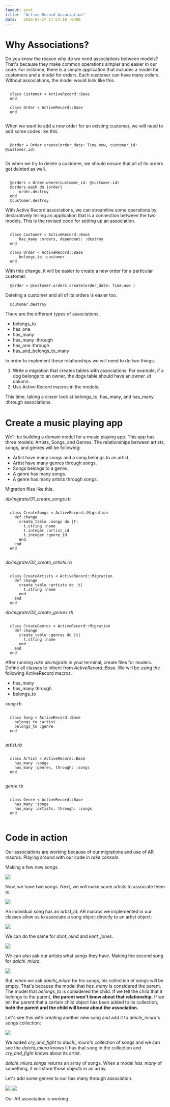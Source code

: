 ```yaml
---
layout: post
title:  "Active Record Association"
date:   2016-07-27 17:57:18 -0400
---
```



# Why Associations?

Do you know the reason why do we need associations between models? That's because they make common operations simpler and easier in our code. For instance, there is a simple application that includes a model for customers and a model for orders. Each customer can have many orders. Without associations, the model would look like this.

```

  class Customer < ActiveRecord::Base
  end

  class Order < ActiveRecord::Base
  end
  
```


When we want to add a new order for an existing customer, we will need to add some codes like this.

```

  @order = Order.create(order_date: Time.now, customer_id: @customer.id)  
  
```


Or when we try to delete a customer, we should ensure that all of its orders get deleted as well.


```

  @orders = Order.where(customer_id: @customer.id)
  @orders.each do |order|
      order.destroy
  end
  @customer.destroy

```

With Active Record associations, we can streamline some operations by declaratively telling an application that is a connection between the two models. This is the revised code for setting up an association.

```

  class Customer < ActiveRecord::Base
      has_many :orders, dependent: :destroy
  end

  class Order < ActiveRecord::Base
      belongs_to :customer
  end

```

With this change, it will be easier to create a new order for a particular customer.

```
  @order = @customer.orders.create(order_date: Time.now )
```

Deleting a customer and all of its orders is easier too.

```
  @cutomer.destroy
```

There are the different types of associations.


* belongs_to
* has_one
* has_many
* has_many :through
* has_one :through
* has_and_belongs_to_many


In order to implement these relationships we will need to do two things:


1. Write a migration that creates tables with associations. For example, if a dog belongs to an owner, the dogs table should have an *owner_id* column.
2. Use Active Record macros in the models.


This time, taking a closer look at belongs_to, has_many, and has_many :through associations.


#  Create a music playing app

We'll be building a domain model for a music playing app. This app has three models: Artists, Songs, and Genres. The relationships between artists, songs, and genres will be following:

* Artist have many songs and a song belongs to an artist.
* Artist have many genres through songs.
* Songs belongs to a genre.
* A genre has many songs.
* A genre has many artists through songs.

Migration files like this.


*db/migrate/01_create_songs.rb*

```

  class CreateSongs < ActiveRecord::Migration
    def change
      create_table :songs do |t|
        t.string :name
        t.integer :artist_id
        t.integer :genre_id
      end
    end
  end
    
```


*db/migrate/02_create_artists.rb*

```

  class CreateArtists < ActiveRecord::Migration
    def change
      create_table :artists do |t|
        t.string :name
      end
    end
  end

```


*db/migrate/03_create_genres.rb*

```

  class CreateGenres < ActiveRecord::Migration
    def change
      create_table :genres do |t|
        t.string :name
      end
    end
  end

```

After running *rake db:migrate* in your terminal, create files for models. Define all classes to inherit from *ActiveRecord::Base*. We will be using the following ActiveRecord macros.

* has_many
* has_many through
* belongs_to



*song.rb*

```

  class Song < ActiveRecord::Base
    belongs_to :artist
    belongs_to :genre
  end
    
```


*artist.rb*

```

  class Artist < ActiveRecord::Base
    has_many :songs
    has_many :genres, through: :songs
  end
    
```


*genre.rb*

```

  class Genre < ActiveRecord::Base
    has_many :songs
    has_many :artists, through: :songs
  end
    
```

# Code in action

Our associations are working because of our migrations and use of AR macros. Playing around with our code in *rake console*.

Making a few new songs.

![](http://i.imgur.com/QFEVzFP.png)

Now, we have two songs. Next, we will make some artists to associate them to.

![](http://i.imgur.com/cmnGOnS.png)

An individual song has an *artist_id*. AR macros we implemented in our classes allow us to associate a song object directly to an artist object:

![](http://i.imgur.com/1UCjn3n.png)

We can do the same for *dont_mind* and *kent_jones*.

![](http://i.imgur.com/SjM3Vm4.png)

We can also ask our artists what songs they have. Making the second song for *daichi_miura*.

![](http://i.imgur.com/JTOhhjQ.png)

But, when we ask *daichi_miura* for his songs, his collection of songs will be empty. That's because the model that *has_many* is considered the parent. The model that *belongs_to* is considered the child. If we tell the child that it belongs to the parent, **the parent won't know about that relationship.** If we tell the parent that a certain child object has been added to its collection, **both the parent and the child will know about the association.**

Let's see this with creating another new song and add it to *daichi_miura*'s songs collection:

![](http://i.imgur.com/EyI5I5f.png)

We added *cry_and_fight* to *daichi_miura*'s collection of songs and we can see the *daichi_miura* knows it has that song in the collection and *cry_and_fight* knows about its artist.

*daichi_miura.songs* returns an array of songs. When a model *has_many* of something, it will store those objects in an array.

Let's add some genres to our has many through association.

![](http://i.imgur.com/4fKcDdO.png)
![](http://i.imgur.com/23N4RIv.png)

Our AR association is working.













